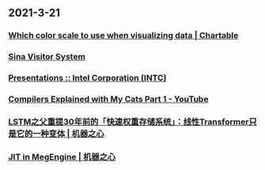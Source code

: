 
## 2021-3-21

### [Which color scale to use when visualizing data | Chartable](https://blog.datawrapper.de/which-color-scale-to-use-in-data-vis/index.html)

### [Sina Visitor System](https://passport.weibo.com/visitor/visitor?_rand=1616302670.9554&a=enter&domain=.weibo.com&entry=miniblog&ua=php-sso_sdk_client-0.6.36&url=https%3A%2F%2Fweibo.com%2F1642628345%2FK76P64fiy)

### [Presentations :: Intel Corporation (INTC)](https://www.intc.com/news-events/presentations)

### [Compilers Explained with My Cats Part 1 - YouTube](https://www.youtube.com/watch?v=5ANs3FcfsWQ)

### [LSTM之父重提30年前的「快速权重存储系统」：线性Transformer只是它的一种变体 | 机器之心](https://www.jiqizhixin.com/articles/2021-03-21)

### [JIT in MegEngine | 机器之心](https://www.jiqizhixin.com/articles/2021-03-18)